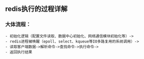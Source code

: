 redis执行的过程详解
------------
### 大体流程：
    - 初始化逻辑（配置文件读取、数据中心初始化、网络通信模块初始化等）->
    - redis进程被唤醒（epoll、select、kqueue等IO多路复用的系统调用）->
    - 读取客户端数据->解析命令->查找命令->执行命令->
    - 返回执行结果
    
